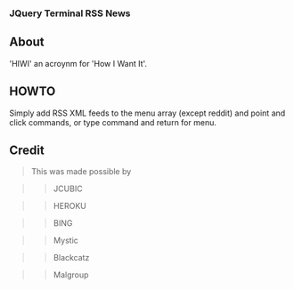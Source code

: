 ### JQuery Terminal RSS News

## About

'HIWI' an acroynm for 'How I Want It'.

## HOWTO

Simply add RSS XML feeds to the menu array (except reddit) and point and click commands, or type command and return for menu.

## Credit

>This was made possible by

>>JCUBIC 

>>HEROKU 

>>BING 

>>Mystic 

>>Blackcatz 

>>Malgroup
